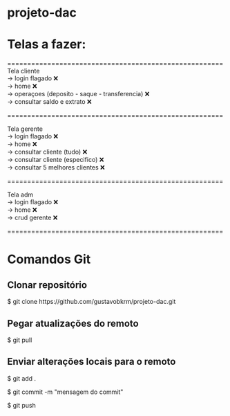 # projeto-dac

<h1> Telas a fazer: </h1>

====================================================== <br>
Tela cliente <br>
-> login flagado ❌ <br>
-> home ❌ <br>
-> operaçoes (deposito - saque - transferencia) ❌ <br>
-> consultar saldo e extrato ❌ <br>

====================================================== <br>

Tela gerente <br>
-> login flagado ❌ <br>
-> home ❌ <br>
-> consultar cliente (tudo) ❌ <br>
-> consultar cliente (especifico) ❌ <br>
-> consultar 5 melhores clientes ❌ <br>

====================================================== <br>

Tela adm <br>
-> login flagado ❌ <br>
-> home ❌ <br>
-> crud gerente ❌ <br>

====================================================== 


<h1> Comandos Git </h1>
<h2>Clonar repositório</h2>
<p>$ git clone https://github.com/gustavobkrm/projeto-dac.git </p>

<h2>Pegar atualizações do remoto</h2> 
<p>$ git pull </p>

<h2>Enviar alterações locais para o remoto </h2>
<p>$ git add . </p>
<p>$ git commit -m "mensagem do commit" </p>
<p>$ git push </p>
